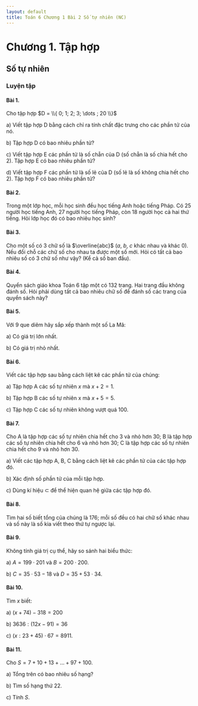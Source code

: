 ```yaml
---
layout: default
title: Toán 6 Chương 1 Bài 2 Số tự nhiên (NC)
---
```


# Chương 1. Tập hợp
## Số tự nhiên
### Luyện tập
#### Bài 1.
Cho tập hợp $D = \\{ 0; 1; 2; 3; \dots ; 20 \\}$

a) Viết tập hợp D bằng cách chỉ ra tính chất đặc trưng cho các phần tử của nó.
 
b) Tập hợp D có bao nhiêu phần tử?
    
c) Viết tập hợp E các phần tử là số chẵn của D (số chẵn là số chia hết cho 2). Tập hợp E có bao nhiêu phần tử?

 d) Viết tập hợp F các phần tử là số lẻ của D (số lẻ là số không chia hết cho 2). Tập hợp F có bao nhiêu phần tử?

#### Bài 2.
Trong một lớp học, mỗi học sinh đều học tiếng Anh hoặc tiếng Pháp. Có 25 người học tiếng Anh, 27 người học tiếng Pháp, còn 18 người học cả hai thứ tiếng. Hỏi lớp học đó có bao nhiêu học sinh?

#### Bài 3.
Cho một số có 3 chữ số là $\overline{abc}$  ($a$, $b$, $c$ khác nhau và khác 0). Nếu đổi chỗ các chữ số cho nhau ta được một số mới. Hỏi có tất cả bao nhiêu số có 3 chữ số như vậy? (Kể cả số ban đầu).

#### Bài 4.
Quyển sách giáo khoa Toán 6 tập một có 132 trang. Hai trang đầu không đánh số. Hỏi phải dùng tất cả bao nhiêu chữ số để đánh số các trang của quyển sách này?

#### Bài 5.
Với 9 que diêm hãy sắp xếp thành một số La Mã:

a) Có giá trị lớn nhất.

b) Có giá trị nhỏ nhất.

#### Bài 6.
Viết các tập hợp sau bằng cách liệt kê các phần tử của chúng:

a) Tập hợp A các số tự nhiên $x$ mà $x+2=1$.
 
b) Tập hợp B các số tự nhiên x mà $x + 5 = 5$.

c) Tập hợp C các số tự nhiên không vượt quá 100.

#### Bài 7.
Cho A là tập hợp các số tự nhiên chia hết cho 3 và nhỏ hơn 30; B là tập hợp các số tự nhiên chia hết cho 6 và nhỏ hơn 30; C là tập hợp các số tự nhiên chia hết cho 9 và nhỏ hơn 30.

a) Viết các tập hợp A, B, C bằng cách liệt kê các phần tử của các tập hợp đó.

b)  Xác định số phần tử của mỗi tập hợp.

c) Dùng kí hiệu $\subset$ để thể hiện quan hệ giữa các tập hợp đó.

#### Bài 8.
Tìm hai số biết tổng của chúng là 176; mỗi số đều có hai chữ số khác nhau và số này là số kia viết theo thứ tự ngược lại.


#### Bài 9.
Không tính giá trị cụ thể, hãy so sánh hai biểu thức:

a) $A = 199 \cdot 201$ và $B = 200 \cdot 200$.

b) $C = 35 \cdot 53 - 18$ và $D = 35 + 53 \cdot 34$.
#### Bài 10.
Tìm $x$ biết:

a) $(x + 74) - 318 = 200$

b) $3636 : (12x - 91) = 36$

c) $(x : 23 + 45) \cdot 67 = 8911$.

#### Bài 11.
Cho $S = 7 + 10 + 13 + \dots + 97 + 100$.

a) Tổng trên có bao nhiêu số hạng?

b) Tìm số hạng thứ 22.

c) Tính $S$.
